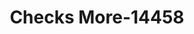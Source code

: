 ---
f_zip-code: 21228
f_state-code: MD
title: Checks More-14458
f_phone: 410-788-4004
f_city-only: Catonsville
f_address: 5632 Baltimore National Pike Catonsville
f_location-unique-id: '14458'
slug: checks-more-14458
updated-on: '2024-05-30T13:46:58.046Z'
created-on: '2024-05-30T13:36:59.803Z'
published-on: '2024-05-30T13:54:32.469Z'
f_city-state: cms/city/catonsville-md.md
f_company: cms/company/checks-more.md
f_state: cms/state/maryland.md
layout: '[payday-loan].html'
tags: payday-loan
---